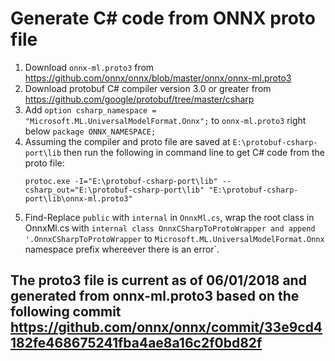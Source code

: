 # Generate C# code from ONNX proto file

1. Download `onnx-ml.proto3` from https://github.com/onnx/onnx/blob/master/onnx/onnx-ml.proto3
2. Download protobuf C# compiler version 3.0 or greater from 
   https://github.com/google/protobuf/tree/master/csharp
3. Add `option csharp_namespace =
   "Microsoft.ML.UniversalModelFormat.Onnx";` to `onnx-ml.proto3` right below `package ONNX_NAMESPACE;`
4. Assuming the compiler and proto file are saved at
   `E:\protobuf-csharp-port\lib` then run the following in command line to get C# code from the proto file:
   ```
   protoc.exe -I="E:\protobuf-csharp-port\lib" --csharp_out="E:\protobuf-csharp-port\lib" "E:\protobuf-csharp-port\lib\onnx-ml.proto3"
   ```
5. Find-Replace `public` with `internal` in `OnnxMl.cs`, wrap the root class in OnnxMl.cs with `internal class OnnxCSharpToProtoWrapper and append '.OnnxCSharpToProtoWrapper` to `Microsoft.ML.UniversalModelFormat.Onnx` namespace prefix whereever there is an error`.

## The proto3 file is current as of 06/01/2018 and generated from onnx-ml.proto3 based on the following commit https://github.com/onnx/onnx/commit/33e9cd4182fe468675241fba4ae8a16c2f0bd82f